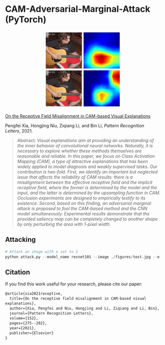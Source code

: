 # CAM-Adversarial-Marginal-Attack (PyTorch)

<div align=center> <img src="./figures/test_ama_2.jpg" width="50%" height="50%"/> </div>

[On the Receptive Field Misalignment in CAM-based Visual Explanations](https://www.sciencedirect.com/science/article/pii/S0167865521003810)

Pengfei Xia, Hongjing Niu, Ziqiang Li, and Bin Li, *Pattern Recognition Letters*, 2021.

>Abstract: *Visual explanations aim at providing an understanding of the inner behavior of convolutional neural networks. Naturally, it is necessary to explore whether these methods themselves are reasonable and reliable. In this paper, we focus on Class Activation Mapping (CAM), a type of attractive explanations that has been widely applied to model diagnosis and weakly supervised tasks. Our contribution is two-fold. First, we identify an important but neglected issue that affects the reliability of CAM results: there is a misalignment between the effective receptive field and the implicit receptive field, where the former is determined by the model and the input, and the latter is determined by the upsampling function in CAM. Occlusion experiments are designed to empirically testify to its existence. Second, based on this finding, an adversarial marginal attack is proposed to fool the CAM-based method and the CNN model simultaneously. Experimental results demonstrate that the provided saliency map can be completely changed to another shape by only perturbing the area with 1-pixel width.*

## Attacking

```python
# Attack an image with e set to 2
python attack.py --model_name resnet101 --image ./figures/test.jpg --e 2
```


## Citation

If you find this work useful for your research, please cite our paper:

```
@article{xia2021receptive,
  title={On the receptive field misalignment in CAM-based visual explanations},
  author={Xia, Pengfei and Niu, Hongjing and Li, Ziqiang and Li, Bin},
  journal={Pattern Recognition Letters},
  volume={152},
  pages={275--282},
  year={2021},
  publisher={Elsevier}
}
```
